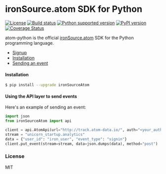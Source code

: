 # ironSource.atom SDK for Python
 [![License][license-image]][license-url]
 [![Build status][travis-image]][travis-url]
  [![Python supported version][python-support]][python-url]
 [![PyPI version][package-image]][package-url]
 [![Coverage Status][coverage-image]][coverage-url]

atom-python is the official [ironSource.atom](http://www.ironsrc.com/data-flow-management) SDK for the Python programming language.

- [Signup](https://atom.ironsrc.com/#/signup)
- [Installation](#Installation)
- [Sending an event](#Using-the-API-layer-to-send-events)

#### Installation
```sh
$ pip install --upgrade ironSourceAtom
```

#### Using the API layer to send events

Here's an example of sending an event:
```python
import json
from ironSourceAtom import api

client = api.AtomApi(url="http://track.atom-data.io/", auth="<your_auth_key>")
stream = "unicorn_startup.analytics"
data = {"user_id": "iron_user", "event_type": "signin"}
client.put_event(stream=stream, data=json.dumps(data), method="post")
```



### License
MIT

[license-image]: https://img.shields.io/badge/license-MIT-blue.svg
[license-url]: https://github.com/ironSource/atom-python/blob/master/LICENSE.txt
[travis-image]: https://img.shields.io/travis/ironSource/atom-python.svg
[travis-url]: https://travis-ci.org/ironSource/atom-python
[package-image]: https://badge.fury.io/py/ironSourceAtom.svg
[package-url]: https://badge.fury.io/py/ironSourceAtom
[python-support]:  https://img.shields.io/badge/python-2.7%2C%203.3%2C%203.4%2C%203.5-blue.svg
[python-url]: https://www.python.org/
[coverage-image]: https://coveralls.io/repos/github/ironSource/atom-python/badge.svg?branch=master
[coverage-url]: https://coveralls.io/github/ironSource/atom-python?branch=master